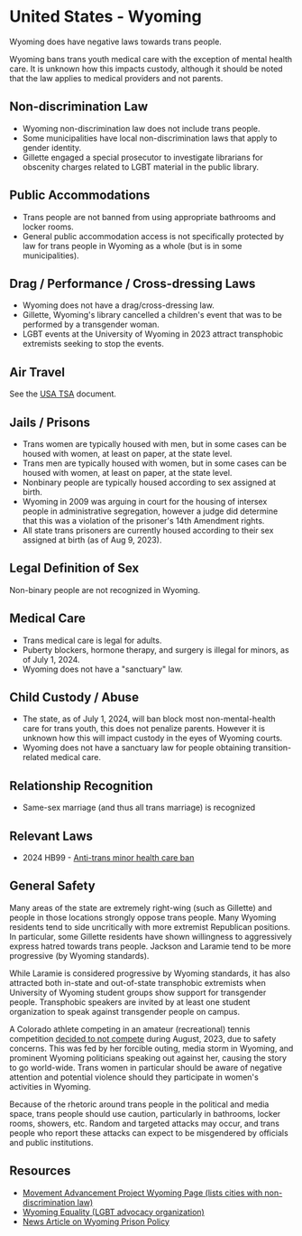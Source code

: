 # United States - Wyoming

Wyoming does have negative laws towards trans people.

Wyoming bans trans youth medical care with the exception of mental
health care. It is unknown how this impacts custody, although it
should be noted that the law applies to medical providers and not
parents.


## Non-discrimination Law

 * Wyoming non-discrimination law does not include trans people.
 * Some municipalities have local non-discrimination laws that apply to
   gender identity.
 * Gillette engaged a special prosecutor to investigate librarians for
   obscenity charges related to LGBT material in the public library.

## Public Accommodations

 * Trans people are not banned from using appropriate bathrooms and locker
   rooms.
 * General public accommodation access is not specifically protected by law
   for trans people in Wyoming as a whole (but is in some municipalities).

## Drag / Performance / Cross-dressing Laws

 * Wyoming does not have a drag/cross-dressing law.
 * Gillette, Wyoming's library cancelled a children's event that was to be
   performed by a transgender woman.
 * LGBT events at the University of Wyoming in 2023 attract transphobic
   extremists seeking to stop the events.

## Air Travel

See the [USA TSA](notes/tsa.md) document.

## Jails / Prisons

 * Trans women are typically housed with men, but in some cases can be
   housed with women, at least on paper, at the state level.
 * Trans men are typically housed with women, but in some cases can be
   housed with women, at least on paper, at the state level.
 * Nonbinary people are typically housed according to sex assigned at
   birth.
 * Wyoming in 2009 was arguing in court for the housing of intersex people
   in administrative segregation, however a judge did determine that this
   was a violation of the prisoner's 14th Amendment rights.
 * All state trans prisoners are currently housed according to their sex
   assigned at birth (as of Aug 9, 2023).

## Legal Definition of Sex

Non-binary people are not recognized in Wyoming.

## Medical Care

 * Trans medical care is legal for adults.
 * Puberty blockers, hormone therapy, and surgery is illegal for minors,
   as of July 1, 2024.
 * Wyoming does not have a "sanctuary" law.

## Child Custody / Abuse

 * The state, as of July 1, 2024, will ban block most non-mental-health
   care for trans youth, this does not penalize parents. However it is
   unknown how this will impact custody in the eyes of Wyoming courts.
 * Wyoming does not have a sanctuary law for people obtaining
   transition-related medical care.

## Relationship Recognition

 * Same-sex marriage (and thus all trans marriage) is recognized

## Relevant Laws

 * 2024 HB99 - [Anti-trans minor health care
   ban](https://wyoleg.gov/Legislation/2024/SF0099)

## General Safety

Many areas of the state are extremely right-wing (such as Gillette) and
people in those locations strongly oppose trans people. Many Wyoming
residents tend to side uncritically with more extremist Republican
positions. In particular, some Gillette residents have shown willingness
to aggressively express hatred towards trans people. Jackson and Laramie
tend to be more progressive (by Wyoming standards).

While Laramie is considered progressive by Wyoming standards, it has
also attracted both in-state and out-of-state transphobic extremists
when University of Wyoming student groups show support for transgender
people. Transphobic speakers are invited by at least one student
organization to speak against transgender people on campus.

A Colorado athlete competing in an amateur (recreational) tennis competition
[decided to not
compete](https://cowboystatedaily.com/2023/08/04/citing-safety-concerns-transgender-tennis-player-withdraws-from-wyoming-governors-cup/)
during August, 2023, due to safety concerns. This was fed by her
forcible outing, media storm in Wyoming, and prominent Wyoming
politicians speaking out against her, causing the story to go
world-wide. Trans women in particular should be aware of negative
attention and potential violence should they participate in women's
activities in Wyoming.

Because of the rhetoric around trans people in the political and media
space, trans people should use caution, particularly in bathrooms,
locker rooms, showers, etc.  Random and targeted attacks may occur, and
trans people who report these attacks can expect to be misgendered by
officials and public institutions.

## Resources

 * [Movement Advancement Project Wyoming Page (lists cities with non-discrimination law)](https://www.lgbtmap.org/equality_maps/profile_state/WY)
 * [Wyoming Equality (LGBT advocacy organization)](https://www.wyomingequality.org/)
 * [News Article on Wyoming Prison
   Policy](https://cowboystatedaily.com/2023/08/01/wyoming-dept-of-corrections-updates-policy-on-transgender-inmates/)
